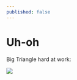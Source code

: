 ```yaml
---
published: false
---
```

# Uh-oh

Big Triangle hard at work:

[![](https://img.youtube.com/vi/qS_oLxS7wdM/0.jpg)](https://www.youtube.com/watch?v=qS_oLxS7wdM)
